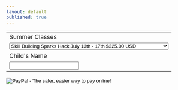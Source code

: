 ```yaml
---
layout: default
published: true
---
```


<form target="paypal" action="https://www.paypal.com/cgi-bin/webscr" method="post">
<input type="hidden" name="cmd" value="_s-xclick">
<input type="hidden" name="hosted_button_id" value="Q7CFDZD2QJ27N">
<table>
<tr><td><input type="hidden" name="on0" value="Summer Classes">Summer Classes</td></tr><tr><td><select name="os0">
	<option value="Skill Building Sparks Hack July 13th - 17th">Skill Building Sparks Hack July 13th - 17th $325.00 USD</option>
	<option value="Skill Building Guild Hack July 20th - 24th">Skill Building Guild Hack July 20th - 24th $325.00 USD</option>
	<option value="Rainbow Day Camp Partnership Hack July 27th - 31st">Rainbow Day Camp Partnership Hack July 27th - 31st $325.00 USD</option>
	<option value="Hackerling Circuit Hack August 3rd - 7th">Hackerling Circuit Hack August 3rd - 7th $375.00 USD</option>
	<option value="Art Hack August 10th - 14th">Art Hack August 10th - 14th $325.00 USD</option>
	<option value="Geek Hack August 17th - 21st">Geek Hack August 17th - 21st $350.00 USD</option>
</select> </td></tr>
<tr><td><input type="hidden" name="on1" value="Child's Name">Child's Name</td></tr><tr><td><input type="text" name="os1" maxlength="200"></td></tr>
</table>
<input type="hidden" name="currency_code" value="USD">
<input type="image" src="https://www.paypalobjects.com/en_US/i/btn/btn_cart_LG.gif" border="0" name="submit" alt="PayPal - The safer, easier way to pay online!">
<img alt="" border="0" src="https://www.paypalobjects.com/en_US/i/scr/pixel.gif" width="1" height="1">
</form>
